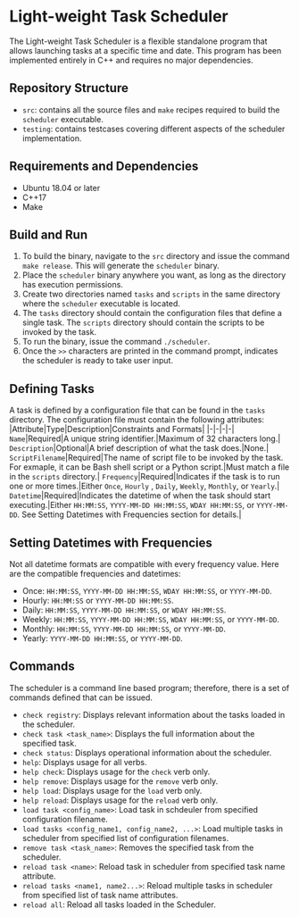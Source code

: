 # Light-weight Task Scheduler
The Light-weight Task Scheduler is a flexible standalone program that allows launching tasks at a specific time and date. This program has been implemented entirely in C++ and requires no major dependencies.

## Repository Structure
- `src`: contains all the source files and `make` recipes required to build the `scheduler` executable.
- `testing`: contains testcases covering different aspects of the scheduler implementation.

## Requirements and Dependencies
- Ubuntu 18.04 or later
- C++17
- Make

## Build and Run
1. To build the binary, navigate to the `src` directory and issue the command `make release`. This will generate the `scheduler` binary.
2. Place the `scheduler` binary anywhere you want, as long as the directory has execution permissions.
3. Create two directories named `tasks` and `scripts` in the same directory where the `scheduler` executable is located. 
4. The `tasks` directory should contain the configuration files that define a single task. The `scripts` directory should contain the scripts to be invoked by the task.
4. To run the binary, issue the command `./scheduler`. 
5. Once the `>>` characters are printed in the command prompt, indicates the scheduler is ready to take user input.

## Defining Tasks
A task is defined by a configuration file that can be found in the `tasks` directory. The configuration file must contain the following attributes:
|Attribute|Type|Description|Constraints and Formats|
|-|-|-|-|
`Name`|Required|A unique string identifier.|Maximum of 32 characters long.|
`Description`|Optional|A brief description of what the task does.|None.|
`ScriptFilename`|Required|The name of script file to be invoked by the task. For exmaple, it can be Bash shell script or a Python script.|Must match a file in the `scripts` directory.|
`Frequency`|Required|Indicates if the task is to run one or more times.|Either `Once`, `Hourly` , `Daily`, `Weekly`, `Monthly`, or `Yearly`.|
`Datetime`|Required|Indicates the datetime of when the task should start executing.|Either `HH:MM:SS`, `YYYY-MM-DD HH:MM:SS`, `WDAY HH:MM:SS`, or `YYYY-MM-DD`. See Setting Datetimes with Frequencies section for details.|

## Setting Datetimes with Frequencies
Not all datetime formats are compatible with every frequency value. Here are the compatible frequencies and datetimes:
- Once: `HH:MM:SS`, `YYYY-MM-DD HH:MM:SS`, `WDAY HH:MM:SS`, or `YYYY-MM-DD`.
- Hourly: `HH:MM:SS` or `YYYY-MM-DD HH:MM:SS`.
- Daily: `HH:MM:SS`, `YYYY-MM-DD HH:MM:SS`, or `WDAY HH:MM:SS`.
- Weekly: `HH:MM:SS`, `YYYY-MM-DD HH:MM:SS`, `WDAY HH:MM:SS`, or `YYYY-MM-DD`.
- Monthly: `HH:MM:SS`, `YYYY-MM-DD HH:MM:SS`, or `YYYY-MM-DD`.
- Yearly: `YYYY-MM-DD HH:MM:SS`, or `YYYY-MM-DD`.

## Commands
The scheduler is a command line based program; therefore, there is a set of commands defined that can be issued.
- `check registry`: Displays relevant information about the tasks loaded in the scheduler.
- `check task <task_name>`: Displays the full information about the specified task.
- `check status`: Displays operational information about the scheduler.
- `help`: Displays usage for all verbs.
- `help check`: Displays usage for the `check` verb only.
- `help remove`: Displays usage for the `remove` verb only.
- `help load`: Displays usage for the `load` verb only.
- `help reload`: Displays usage for the `reload` verb only.
- `load task <config_name>`: Load task in schdeuler from specified configuration filename.
- `load tasks <config_name1, config_name2, ...>`: Load multiple tasks in scheduler from specified list of configuration filenames.
- `remove task <task_name>`: Removes the specified task from the scheduler.
- `reload task <name>`: Reload task in scheduler from specified task name attribute.
- `reload tasks <name1, name2...>`: Reload multiple tasks in scheduler from specified list of task name attributes.
- `reload all`: Reload all tasks loaded in the Scheduler.